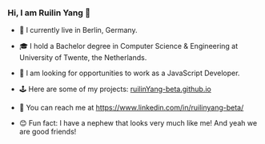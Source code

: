 <!--
**RuilinYang-beta/RuilinYang-beta** is a ✨ _special_ ✨ repository because its `README.md` (this file) appears on your GitHub profile.

Here are some ideas to get you started:

- 🔭 I’m currently working on ...
- 🌱 I’m currently learning ...
- 👯 I’m looking to collaborate on ...
- 🤔 I’m looking for help with ...
- 💬 Ask me about ...
- 📫 How to reach me: ...
- 😄 Pronouns: ...
- ⚡ Fun fact: ...
-->

### Hi, I am Ruilin Yang 👋

- 📜 I currently live in Berlin, Germany.

- 🎓 I hold a Bachelor degree in Computer Science & Engineering at University of Twente, the Netherlands.
- 🔨 I am looking for opportunities to work as a JavaScript Developer.
- 🕹️ Here are some of my projects: [ruilinYang-beta.github.io](http://ruilinYang-beta.github.io)
- 🤝 You can reach me at https://www.linkedin.com/in/ruilinyang-beta/
- 😊 Fun fact: I have a nephew that looks very much like me! And yeah we are good friends!
